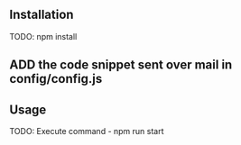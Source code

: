 ## Installation

TODO: npm install

## ADD the code snippet sent over mail in config/config.js

## Usage

TODO:
Execute command - npm run start

